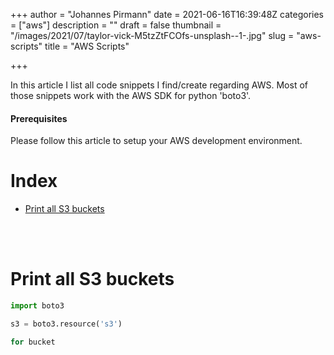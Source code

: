 +++
author = "Johannes Pirmann"
date = 2021-06-16T16:39:48Z
categories = ["aws"]
description = ""
draft = false
thumbnail = "/images/2021/07/taylor-vick-M5tzZtFCOfs-unsplash--1-.jpg"
slug = "aws-scripts"
title = "AWS Scripts"

+++


In this article I list all code snippets I find/create regarding AWS. Most of those snippets work with the AWS SDK for python 'boto3'.

#### Prerequisites

Please follow this article to setup your AWS development environment.

# Index

* [Print all S3 buckets](#print-s3-buckets)

<br id="print-s3-buckets">
<br>

# Print all S3 buckets

```python
import boto3

s3 = boto3.resource('s3')

for bucket 
```



